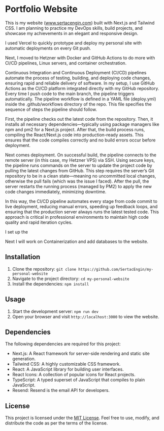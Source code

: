 # Portfolio Website

This is my website (www.sertacengin.com) built with Next.js and Tailwind CSS. I am planning to practice my DevOps skills, build projects, and showcase my achievements in an elegant and responsive design.

I used Vercel to quickly prototype and deploy my personal site with automatic deployments on every Git push.

Next, I moved to Hetzner with Docker and GitHub Actions to do more with CI/CD pipelines, Linux servers, and container orchestration.

Continuous Integration and Continuous Deployment (CI/CD) pipelines automate the process of testing, building, and deploying code changes, ensuring rapid and reliable delivery of software. In my setup, I use GitHub Actions as the CI/CD platform integrated directly with my GitHub repository. Every time I push code to the main branch, the pipeline triggers automatically. The pipeline workflow is defined in a YAML file (deploy.yml) inside the .github/workflows directory of the repo. This file specifies the sequence of steps the pipeline should follow.

First, the pipeline checks out the latest code from the repository. Then, it installs all necessary dependencies—typically using package managers like npm and pm2 for a Next.js project. After that, the build process runs, compiling the React/Next.js code into production-ready assets. This ensures that the code compiles correctly and no build errors occur before deployment.

Next comes deployment. On successful build, the pipeline connects to the remote server (in this case, my Hetzner VPS) via SSH. Using secure keys, the pipeline runs commands on the server to update the project code by pulling the latest changes from GitHub. This step requires the server’s Git repository to be in a clean state—meaning no uncommitted local changes, otherwise the pull fails (which was the issue I faced). After the pull, the server restarts the running process (managed by PM2) to apply the new code changes immediately, minimizing downtime.

In this way, the CI/CD pipeline automates every stage from code commit to live deployment, reducing manual errors, speeding up feedback loops, and ensuring that the production server always runs the latest tested code. This approach is critical in professional environments to maintain high code quality and rapid iteration cycles.

I set up the

Next I will work on Containerization and add databases to the website.

## Installation

1. Clone the repository: `git clone https://github.com/SertacEngin/my-personal-website`
2. Navigate to the project directory: `cd my-personal-website`
3. Install the dependencies: `npm install`

## Usage

1. Start the development server: `npm run dev`
2. Open your browser and visit `http://localhost:3000` to view the website.

## Dependencies

The following dependencies are required for this project:

- Next.js: A React framework for server-side rendering and static site generation.
- Tailwind CSS: A highly customizable CSS framework.
- React: A JavaScript library for building user interfaces.
- React Icons: A collection of popular icons for React projects.
- TypeScript: A typed superset of JavaScript that compiles to plain JavaScript.
- Resend: Resend is the email API for developers.

## License

This project is licensed under the [MIT License](https://opensource.org/licenses/MIT). Feel free to use, modify, and distribute the code as per the terms of the license.

